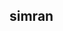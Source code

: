## simran

<!--
**simransehgal21/simransehgal21** is a ✨ _special_ ✨ repository because its `README.md` (this file) appears on your GitHub profile.

